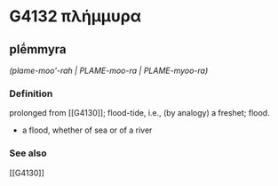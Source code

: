 # G4132 πλήμμυρα

## plḗmmyra

_(plame-moo'-rah | PLAME-moo-ra | PLAME-myoo-ra)_

### Definition

prolonged from [[G4130]]; flood-tide, i.e., (by analogy) a freshet; flood.

- a flood, whether of sea or of a river

### See also

[[G4130]]

